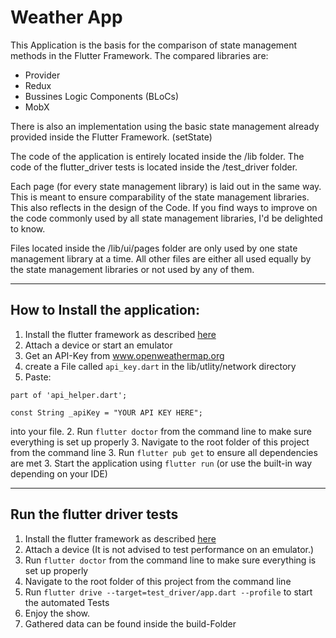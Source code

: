 # Weather App

This Application is the basis for the comparison of state management methods in the Flutter Framework.
The compared libraries are:
* Provider
* Redux
* Bussines Logic Components (BLoCs)
* MobX

There is also an implementation using the basic state management already provided inside the Flutter Framework. (setState)

The code of the application is entirely located inside the /lib folder.
The code of the flutter_driver tests is located inside the /test_driver folder.

Each page (for every state management library) is laid out in the same way. This is meant to ensure comparability of the state management libraries.
This also reflects in the design of the Code.
If you find ways to improve on the code commonly used by all state management libraries, I'd be delighted to know.

Files located inside the /lib/ui/pages folder are only used by one state management library at a time.
All other files are either all used equally by the state management libraries or not used by any of them.

---

## How to Install the application:
1. Install the flutter framework as described [here](https://flutter.dev/docs/get-started/install)
2. Attach a device or start an emulator
2. Get an API-Key from www.openweathermap.org
2. create a File called ```api_key.dart``` in the lib/utlity/network directory
2. Paste:
```
part of 'api_helper.dart';

const String _apiKey = "YOUR API KEY HERE";
```
into your file.
2. Run ```flutter doctor``` from the command line to make sure everything is set up properly
3. Navigate to the root folder of this project from the command line
3. Run ```flutter pub get``` to ensure all dependencies are met
3. Start the application using ```flutter run``` (or use the built-in way depending on your IDE)

---
## Run the flutter driver tests
1. Install the flutter framework as described [here](https://flutter.dev/docs/get-started/install)
2. Attach a device (It is not advised to test performance on an emulator.)
2. Run ```flutter doctor``` from the command line to make sure everything is set up properly
1. Navigate to the root folder of this project from the command line
2. Run ```flutter drive --target=test_driver/app.dart --profile``` to start the automated Tests
3. Enjoy the show. 
4. Gathered data can be found inside the build-Folder 

